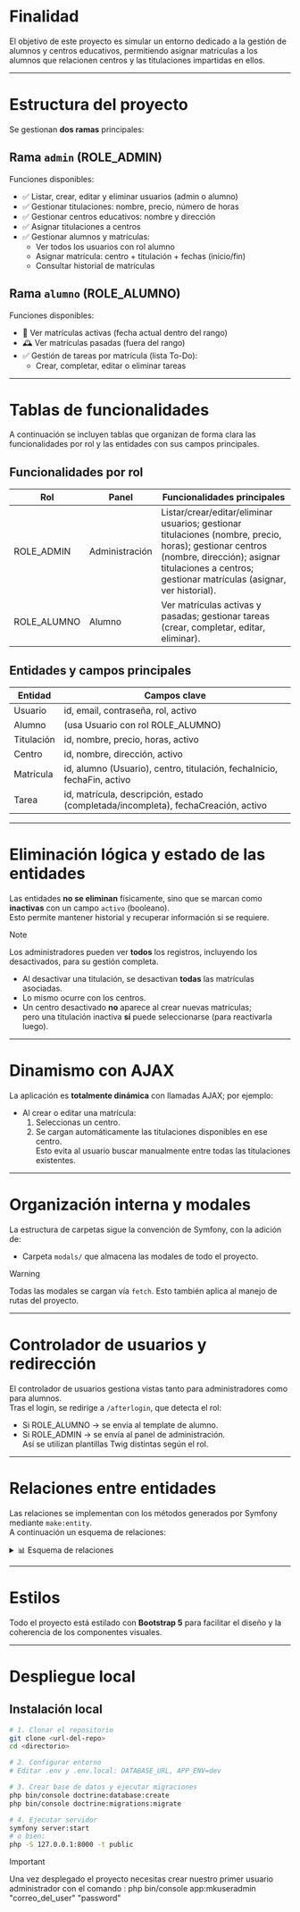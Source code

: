 # Finalidad  
El objetivo de este proyecto es simular un entorno dedicado a la gestión de alumnos y centros educativos, permitiendo asignar matrículas a los alumnos que relacionen centros y las titulaciones impartidas en ellos.

---

# Estructura del proyecto  

Se gestionan **dos ramas** principales:

## Rama `admin` (ROLE_ADMIN)  
Funciones disponibles:  
- ✅ Listar, crear, editar y eliminar usuarios (admin o alumno)  
- ✅ Gestionar titulaciones: nombre, precio, número de horas  
- ✅ Gestionar centros educativos: nombre y dirección  
- ✅ Asignar titulaciones a centros  
- ✅ Gestionar alumnos y matrículas:  
  - Ver todos los usuarios con rol alumno  
  - Asignar matrícula: centro + titulación + fechas (inicio/fin)  
  - Consultar historial de matrículas  

## Rama `alumno` (ROLE_ALUMNO)  
Funciones disponibles:  
- 📄 Ver matrículas activas (fecha actual dentro del rango)  
- 🕰️ Ver matrículas pasadas (fuera del rango)  
- ✅ Gestión de tareas por matrícula (lista To-Do):  
  - Crear, completar, editar o eliminar tareas  

---

# Tablas de funcionalidades  

A continuación se incluyen tablas que organizan de forma clara las funcionalidades por rol y las entidades con sus campos principales.

## Funcionalidades por rol

| Rol         | Panel             | Funcionalidades principales                                                                                                                                    |
|-------------|-------------------|----------------------------------------------------------------------------------------------------------------------------------------------------------------|
| ROLE_ADMIN  | Administración    | Listar/crear/editar/eliminar usuarios; gestionar titulaciones (nombre, precio, horas); gestionar centros (nombre, dirección); asignar titulaciones a centros; gestionar matrículas (asignar, ver historial). |
| ROLE_ALUMNO | Alumno            | Ver matrículas activas y pasadas; gestionar tareas (crear, completar, editar, eliminar).                                                                        |

## Entidades y campos principales

| Entidad     | Campos clave                                                                      |
|-------------|-----------------------------------------------------------------------------------|
| Usuario     | id, email, contraseña, rol, activo                                                |
| Alumno      | (usa Usuario con rol ROLE_ALUMNO)                                                 |
| Titulación  | id, nombre, precio, horas, activo                                                 |
| Centro      | id, nombre, dirección, activo                                                     |
| Matrícula   | id, alumno (Usuario), centro, titulación, fechaInicio, fechaFin, activo           |
| Tarea       | id, matrícula, descripción, estado (completada/incompleta), fechaCreación, activo  |

---

# Eliminación lógica y estado de las entidades  

Las entidades **no se eliminan** físicamente, sino que se marcan como **inactivas** con un campo `activo` (booleano).  
Esto permite mantener historial y recuperar información si se requiere.

> [!NOTE]  
> Los administradores pueden ver **todos** los registros, incluyendo los desactivados, para su gestión completa.

- Al desactivar una titulación, se desactivan **todas** las matrículas asociadas.  
- Lo mismo ocurre con los centros.  
- Un centro desactivado **no** aparece al crear nuevas matrículas;  
  pero una titulación inactiva **sí** puede seleccionarse (para reactivarla luego).

---

# Dinamismo con AJAX  

La aplicación es **totalmente dinámica** con llamadas AJAX; por ejemplo:  
- Al crear o editar una matrícula:  
  1. Seleccionas un centro.  
  2. Se cargan automáticamente las titulaciones disponibles en ese centro.  
Esto evita al usuario buscar manualmente entre todas las titulaciones existentes.

---

# Organización interna y modales  

La estructura de carpetas sigue la convención de Symfony, con la adición de:  
- Carpeta `modals/` que almacena las modales de todo el proyecto.

> [!WARNING]  
> Todas las modales se cargan vía `fetch`. Esto también aplica al manejo de rutas del proyecto.

---

# Controlador de usuarios y redirección  

El controlador de usuarios gestiona vistas tanto para administradores como para alumnos.  
Tras el login, se redirige a `/afterlogin`, que detecta el rol:  
- Si ROLE_ALUMNO → se envía al template de alumno.  
- Si ROLE_ADMIN → se envía al panel de administración.  
Así se utilizan plantillas Twig distintas según el rol.

---

# Relaciones entre entidades  

Las relaciones se implementan con los métodos generados por Symfony mediante `make:entity`.  
A continuación un esquema de relaciones:

<details>
<summary>📊 Esquema de relaciones</summary>

- **Usuario/Alumno** 1––* **Matrícula** *––1 **Centro**  
- **Usuario/Alumno** 1––* **Matrícula** *––1 **Titulación**  
- **Matrícula** 1––* **Tarea**

</details>

---

# Estilos  

Todo el proyecto está estilado con **Bootstrap 5** para facilitar el diseño y la coherencia de los componentes visuales.

---

# Despliegue local  

## Instalación local

```bash
# 1. Clonar el repositorio
git clone <url-del-repo>
cd <directorio>

# 2. Configurar entorno
# Editar .env y .env.local: DATABASE_URL, APP_ENV=dev

# 3. Crear base de datos y ejecutar migraciones
php bin/console doctrine:database:create
php bin/console doctrine:migrations:migrate

# 4. Ejecutar servidor
symfony server:start
# o bien:
php -S 127.0.0.1:8000 -t public
```

> [!IMPORTANT]
> Una vez desplegado el proyecto necesitas crear nuestro primer usuario administrador con el comando :  php bin/console app:mkuseradmin "correo_del_user" "password"

